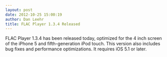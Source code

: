 ```yaml
---
layout: post
date: 2012-10-25 15:00:19
author: Dan Leehr
title: FLAC Player 1.3.4 Released
---
```


<span>FLAC Player 1.3.4 has been released today, optimized for the 4 inch screen of the iPhone 5 and fifth-generation iPod touch. This version also includes bug fixes and performance optimizations. It requires iOS 5.1 or later.</span>
